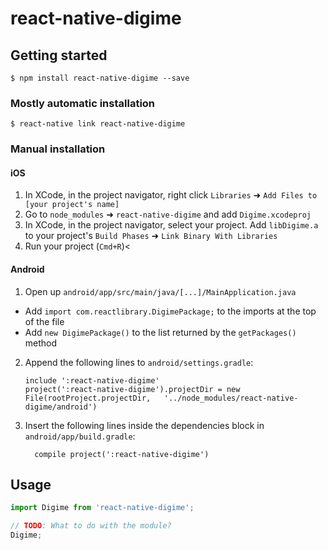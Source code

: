 # react-native-digime

## Getting started

`$ npm install react-native-digime --save`

### Mostly automatic installation

`$ react-native link react-native-digime`

### Manual installation


#### iOS

1. In XCode, in the project navigator, right click `Libraries` ➜ `Add Files to [your project's name]`
2. Go to `node_modules` ➜ `react-native-digime` and add `Digime.xcodeproj`
3. In XCode, in the project navigator, select your project. Add `libDigime.a` to your project's `Build Phases` ➜ `Link Binary With Libraries`
4. Run your project (`Cmd+R`)<

#### Android

1. Open up `android/app/src/main/java/[...]/MainApplication.java`
  - Add `import com.reactlibrary.DigimePackage;` to the imports at the top of the file
  - Add `new DigimePackage()` to the list returned by the `getPackages()` method
2. Append the following lines to `android/settings.gradle`:
  	```
  	include ':react-native-digime'
  	project(':react-native-digime').projectDir = new File(rootProject.projectDir, 	'../node_modules/react-native-digime/android')
  	```
3. Insert the following lines inside the dependencies block in `android/app/build.gradle`:
  	```
      compile project(':react-native-digime')
  	```


## Usage
```javascript
import Digime from 'react-native-digime';

// TODO: What to do with the module?
Digime;
```
